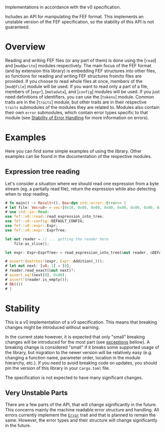 Implementations in accordance with the v0 specification.

Includes an API for manipulating the FEF format. This implements an unstable version of the FEF specification, so the stability of this API is not guaranteed.

# Overview

Reading and writing FEF files (or any part of them) is done using the [`read`] and [`mod@write`] modules respectively. The main focus of the FEF format (and by extension this library) is embedding FEF structures into other files, so functions for reading and writing FEF structures from/to files are provided. If you choose to read whole files at once, members of the [`mod@file`] module will be used. If you want to read only a part of a file, members of [`expr`], [`metadata`], and [`config`] modules will be used. If you just need definitions of identifiers, you can use the [`tokens`] module. Common traits are in the [`traits`] module, but other traits are in their respective `traits` submodules of the modules they are related to. Modules also contain their own `error` submodules, which contain error types specific to that module (see [Stability of Error Handling](#very-unstable-parts) for more information on errors).

# Examples

Here you can find some simple examples of using the library. Other examples can be found in the documentation of the respective modules.

## Expression tree reading

Let's consider a situation where we should read one expression from a byte stream (eg. a partially read file), return the expression while also detecting when to stop reading.

```rust
# fn main() -> Result<(), Box<dyn std::error::Error>> {
# let file: Vec<u8> = vec![0x10, 0x08, 0x00, 0x00, 0x00, 0x00, 0x00, 0x00, 0x00, 0x02, 0x08, 0x00, 0x00, 0x00, 0x00, 0x00, 0x00, 0x00, 0x01, 0x00];
# use std::io::Read;
use fef::v0::read::read_expression_into_tree;
use fef::v0::config::DEFAULT_CONFIG;
use fef::v0::expr::Expr;
use fef::v0::expr::ExprTree;

let mut reader = // ... getting the reader here
    file.as_slice();

let expr: Expr<ExprTree> = read_expression_into_tree(&mut reader, &DEFAULT_CONFIG)?.into(); // Read the expression

# assert!(matches!(expr, Expr::Addition(_)));
# let mut next: [u8; 1] = [0];
# reader.read_exact(&mut next)?;
# assert_eq!(next[0], 0x00);
# assert!(reader.is_empty());
# Ok(())
# }
```

# Stability

This is a v0 implementation of a v0 specification. This means that breaking changes might be introduced without warning.

In the current state however, it is expected that only "small" breaking changes will be introduced for the most part (see [exceptions](#very-unstable-parts) bellow). A breaking change is considered "small" if it breaks some supported usage of the library, but migration to the newer version will be relatively easy (e.g. changing a function name, parameter order, location in the module hierarchy, etc.). If you need to avoid breaking code on updates, you should pin the version of this library in your `Cargo.toml` file.

The specification is not expected to have many significant changes.

## Very Unstable Parts

There are a few parts of the API, that will change significantly in the future. This concerns mainly the machine readable error structure and handling. All errors currently implement the [`Error`](std::error::Error) trait and that is planned to remain the same. However, the error types and their structure will change significantly in the future.
